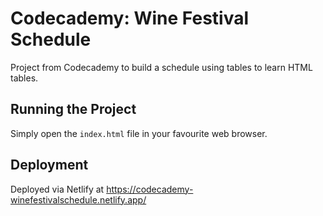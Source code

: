 # Codecademy: Wine Festival Schedule

Project from Codecademy to build a schedule using tables to learn HTML tables.

## Running the Project
Simply open the `index.html` file in your favourite web browser.

## Deployment
Deployed via Netlify at https://codecademy-winefestivalschedule.netlify.app/
